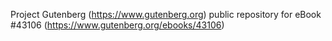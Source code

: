 Project Gutenberg (https://www.gutenberg.org) public repository for eBook #43106 (https://www.gutenberg.org/ebooks/43106)
